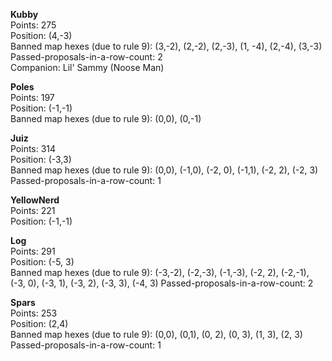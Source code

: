 **Kubby**  
Points: 275  
Position: (4,-3)  
Banned map hexes (due to rule 9): (3,-2), (2,-2), (2,-3), (1, -4), (2,-4), (3,-3)  
Passed-proposals-in-a-row-count: 2  
Companion: Lil' Sammy (Noose Man)

**Poles**  
Points: 197  
Position: (-1,-1)  
Banned map hexes (due to rule 9): (0,0), (0,-1)

**Juiz**  
Points: 314  
Position: (-3,3)  
Banned map hexes (due to rule 9): (0,0), (-1,0), (-2, 0), (-1,1), (-2, 2), (-2, 3)
Passed-proposals-in-a-row-count: 1

**YellowNerd**  
Points: 221  
Position: (-1,-1)

**Log**  
Points: 291  
Position: (-5, 3)  
Banned map hexes (due to rule 9): (-3,-2), (-2,-3), (-1,-3), (-2, 2), (-2,-1), (-3, 0), (-3, 1), (-3, 2), (-3, 3), (-4, 3)
Passed-proposals-in-a-row-count: 2

**Spars**  
Points: 253  
Position: (2,4)  
Banned map hexes (due to rule 9): (0,0), (0,1), (0, 2), (0, 3), (1, 3), (2, 3)  
Passed-proposals-in-a-row-count: 1
